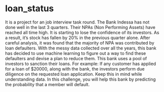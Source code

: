 # loan_status
It is a project for an job interview task round.
The Bank Indessa has not done well in the last 3 quarters. Their NPAs (Non Performing Assets)
have reached all time high. It is starting to lose the confidence of its investors. As a result, it’s stock
has fallen by 20% in the previous quarter alone.
After careful analysis, it was found that the majority of NPA was contributed by loan defaulters. With
the messy data collected over all the years, this bank has decided to use machine learning to figure
out a way to find these defaulters and devise a plan to reduce them.
This bank uses a pool of investors to sanction their loans. For example: If any customer has applied
for a loan of $20000, along with the bank, the investors perform due diligence on the requested loan
application. Keep this in mind while understanding data.
In this challenge, you will help this bank by predicting the probability that a member will default.
